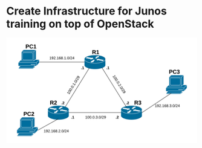 # Create Infrastructure for Junos training on top of OpenStack
![network diagram picture](img/network_diagram.png)
